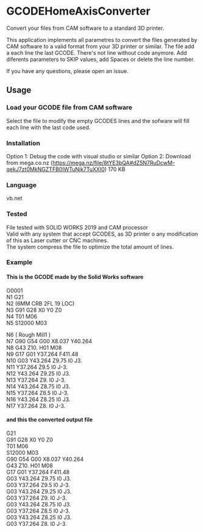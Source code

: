 # GCODEHomeAxisConverter

Convert your files from CAM software to a standard 3D printer.


This application implements all parametres to convert the files generated by CAM software to a valid format from your 3D printer or similar. 
The file add a each line the last GCODE. There's not line without code anymore. 
Add diferents parameters to SKIP values, add Spaces or delete the line number. 

If you have any questions, please open an issue.


## Usage

### Load your GCODE file from CAM software  

Select the file to modify the empty GCODES lines and the sofware will fill each line with the last code used. 

### Installation

Option 1: Debug the code with visual studio or similar
Option 2: Download from mega.co.nz (https://mega.nz/file/8tYE3bQA#dZ5N7RuDcwM-qekJ7zt0MkNGZTFB0IWTuNjk7TuXXI0) 170 KB


### Language 

vb.net

### Tested

File tested with SOLID WORKS 2019 and CAM processor  
Valid with any system that accept GCODES, as 3D printer o any modification of this as Laser cutter or CNC machines.   
The system compress the file to optimize the total amount of lines. 


### Example

#### This is the GCODE made by the Solid Works software

O0001  
N1 G21  
N2 (6MM CRB 2FL 19 LOC)  
N3 G91 G28 X0 Y0 Z0  
N4 T01 M06  
N5 S12000 M03  

N6 ( Rough Mill1 )  
N7 G90 G54 G00 X8.037 Y40.264  
N8 G43 Z10. H01 M08  
N9 G17 G01 Y37.264 F411.48  
N10 G03 Y43.264 Z9.75 I0 J3.  
N11 Y37.264 Z9.5 I0 J-3.  
N12 Y43.264 Z9.25 I0 J3.  
N13 Y37.264 Z9. I0 J-3.  
N14 Y43.264 Z8.75 I0 J3.  
N15 Y37.264 Z8.5 I0 J-3.  
N16 Y43.264 Z8.25 I0 J3.  
N17 Y37.264 Z8. I0 J-3.  

#### and this the converted output file

G21  
G91 G28 X0 Y0 Z0  
T01 M06  
S12000 M03  
G90 G54 G00 X8.037 Y40.264  
G43 Z10. H01 M08  
G17 G01 Y37.264 F411.48  
G03 Y43.264 Z9.75 I0 J3.  
G03 Y37.264 Z9.5 I0 J-3.  
G03 Y43.264 Z9.25 I0 J3.  
G03 Y37.264 Z9. I0 J-3.  
G03 Y43.264 Z8.75 I0 J3.  
G03 Y37.264 Z8.5 I0 J-3.  
G03 Y43.264 Z8.25 I0 J3.  
G03 Y37.264 Z8. I0 J-3.  
 
